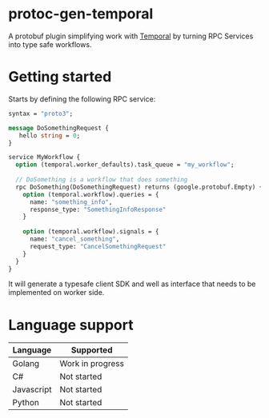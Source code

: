 # protoc-gen-temporal

A protobuf plugin simplifying work with [Temporal](https://temporal.io) by turning RPC Services into type safe workflows.

# Getting started

Starts by defining the following RPC service:

```protobuf
syntax = "proto3";

message DoSomethingRequest {
   hello string = 0;
}

service MyWorkflow {
  option (temporal.worker_defaults).task_queue = "my_workflow";
  
  // DoSomething is a workflow that does something
  rpc DoSomething(DoSomethingRequest) returns (google.protobuf.Empty) {
    option (temporal.workflow).queries = {
      name: "something_info",
      response_type: "SomethingInfoResponse"
    }
    
    option (temporal.workflow).signals = {
      name: "cancel_something",
      request_type: "CancelSomethingRequest"
    }
  }
}
```

It will generate a typesafe client SDK and well as interface that needs to be implemented on worker side.

# Language support

| Language   | Supported        |
|------------|------------------|
| Golang     | Work in progress |
| C#         | Not started      |
| Javascript | Not started      |
| Python     | Not started      |
